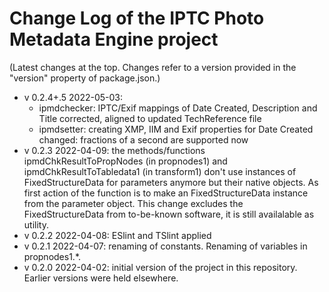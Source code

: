 # Change Log of the IPTC Photo Metadata Engine project

(Latest changes at the top. Changes refer to a version provided in the "version" property of package.json.)

* v 0.2.4+.5 2022-05-03: 
  * ipmdchecker: IPTC/Exif mappings of Date Created, Description and Title corrected, aligned to updated TechReference file
  * ipmdsetter: creating XMP, IIM and Exif properties for Date Created changed: fractions of a second are supported now
* v 0.2.3 2022-04-09: the methods/functions ipmdChkResultToPropNodes (in propnodes1) and ipmdChkResultToTabledata1 (in transform1) don't use instances of FixedStructureData for parameters anymore but their native objects. As first action of the function is to make an FixedStructureData instance from the parameter object. This change excludes the FixedStructureData from to-be-known software, it is still availalable as utility.
* v 0.2.2 2022-04-08: ESlint and TSlint applied
* v 0.2.1 2022-04-07: renaming of constants. Renaming of variables in propnodes1.*.
* v 0.2.0 2022-04-02: initial version of the project in this repository. Earlier versions were held elsewhere.
